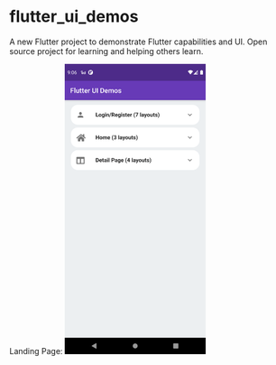 # flutter_ui_demos

A new Flutter project to demonstrate Flutter capabilities and UI. Open source project for learning and helping others learn.

Landing Page:
<img src="gallery/flutter-ui-demos-landing.png" alt="Flutter UI Demo Landing page" width="250"/>
